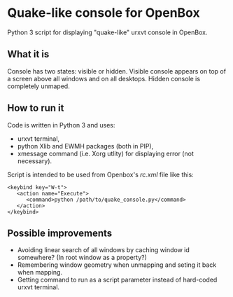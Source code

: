 # Quake-like console for OpenBox

Python 3 script for displaying "quake-like" urxvt console in OpenBox.


## What it is

Console has two states: visible or hidden. Visible console appears on top of a screen above all windows and on all desktops. Hidden console is completely unmaped.


## How to run it

Code is written in Python 3 and uses:
 * urxvt terminal,
 * python Xlib and EWMH packages (both in PIP),
 * xmessage command (i.e. Xorg utlity) for displaying error (not necessary).

Script is intended to be used from Openbox's *rc.xml* file like this:

    <keybind key="W-t">
       <action name="Execute">
          <command>python /path/to/quake_console.py</command>
       </action>
    </keybind>


## Possible improvements

 * Avoiding linear search of all windows by caching window id somewhere? (In root window as a property?)
 * Remembering window geometry when unmapping and seting it back when mapping.
 * Getting command to run as a script parameter instead of hard-coded urxvt terminal.
